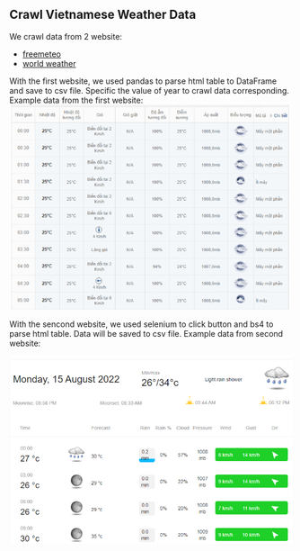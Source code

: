 ## Crawl Vietnamese Weather Data
We crawl data from 2 website: 

* [freemeteo](https://freemeteo.vn/)
* [world weather](https://www.worldweatheronline.com/vietnam-weather.aspx)

With the first website, we used pandas to parse html table to DataFrame and save to csv file. Specific the value of year to crawl data corresponding. Example data from the first website:
![image](freemeteo.png)

With the sencond website, we used selenium to click button and bs4 to parse html table. Data will be saved to csv file. Example data from second website:

![image](worldweather.png)

